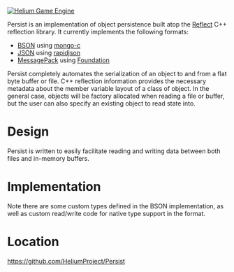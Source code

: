 <a href="http://heliumproject.org/">![Helium Game Engine](https://raw.githubusercontent.com/HeliumProject/Helium/master/Editor/Icons/Helium/Helium.png)</a>

Persist is an implementation of object persistence built atop the [Reflect](https://github.com/HeliumProject/Reflect) C++ reflection library.  It currently implements the following formats:
* [BSON](http://bsonspec.org/) using [mongo-c](https://github.com/mongodb/mongo-c-driver)
* [JSON](http://json.com/) using [rapidjson](http://code.google.com/p/rapidjson/)
* [MessagePack](http://msgpack.org/) using [Foundation](https://github.com/HeliumProject/Foundation)

Persist completely automates the serialization of an object to and from a flat byte buffer or file.  C++ reflection information provides the necessary metadata about the member variable layout of a class of object.  In the general case, objects will be factory allocated when reading a file or buffer, but the user can also specify an existing object to read state into.

Design
======

Persist is written to easily facilitate reading and writing data between both files and in-memory buffers.

Implementation
==============

Note there are some custom types defined in the BSON implementation, as well as custom read/write code for native type support in the format.

Location
========
https://github.com/HeliumProject/Persist
